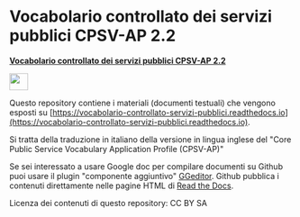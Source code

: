 # Vocabolario controllato dei servizi pubblici CPSV-AP 2.2


[**Vocabolario controllato dei servizi pubblici CPSV-AP 2.2**](https://vocabolario-controllato-servizi-pubblici.readthedocs.io)  
<p><img class="imageLeft" style="width: 33px; height: 30px;" src="https://vocabolario-controllato-servizi-pubblici.readthedocs.io/it/latest/_static/logo.PNG"></p>

Questo repository contiene i materiali (documenti testuali) che vengono esposti su [https://vocabolario-controllato-servizi-pubblici.readthedocs.io](https://vocabolario-controllato-servizi-pubblici.readthedocs.io). 

Si tratta della traduzione in italiano della versione in lingua inglese del "Core Public Service Vocabulary Application Profile (CPSV-AP)"

Se sei interessato a usare Google doc per compilare documenti su Github puoi usare il plugin "componente aggiuntivo" [GGeditor](http://googledocs.readthedocs.io). Github pubblica i contenuti direttamente nelle pagine HTML di [Read the Docs](https://readthedocs.org/).

Licenza dei contenuti di questo repository: CC BY SA




